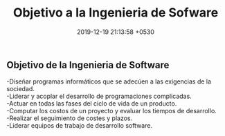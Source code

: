 ﻿---
layout: post
title:  "Objetivo a la Ingenieria de Sofware"
date:   2019-12-19 21:13:58 +0530
categories: Clases IntroduccionAlSoftware
---
  <h2>Objetivo de la Ingenieria de Software</h2>
  <p>-Diseñar programas informáticos que se adecúen a las exigencias de la sociedad.<br>-Liderar y acoplar el desarrollo de programaciones complicadas.<br>
    -Actuar en todas las fases del ciclo de vida de un producto.<br>-Computar los costos de un proyecto y evaluar los tiempos de desarrollo.<br>
    -Realizar el seguimiento de costes y plazos.<br>-Liderar equipos de trabajo de desarrollo software.<br></p>
